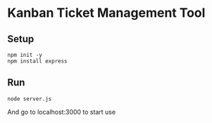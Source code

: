 # Kanban Ticket Management Tool

## Setup
```
npm init -y
npm install express
```

## Run
```
node server.js
```

And go to localhost:3000 to start use
